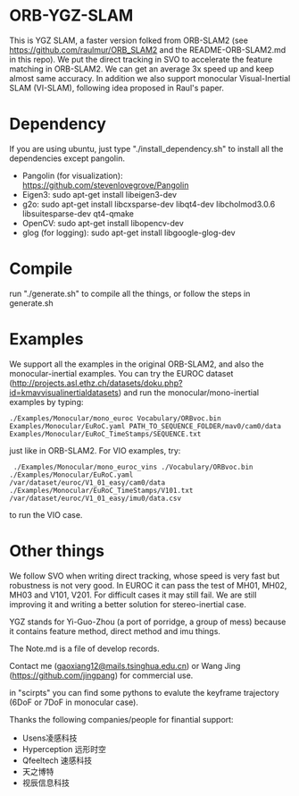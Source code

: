 # ORB-YGZ-SLAM
This is YGZ SLAM, a faster version folked from ORB-SLAM2 (see https://github.com/raulmur/ORB_SLAM2 and the README-ORB-SLAM2.md in this repo). We put the direct tracking in SVO to accelerate the feature matching in ORB-SLAM2. We can get an average 3x speed up and keep almost same accuracy. In addition we also support monocular Visual-Inertial SLAM (VI-SLAM), following idea proposed in Raul's paper.

# Dependency
If you are using ubuntu, just type "./install_dependency.sh" to install all the dependencies except pangolin.

- Pangolin (for visualization): https://github.com/stevenlovegrove/Pangolin 
- Eigen3: sudo apt-get install libeigen3-dev
- g2o: sudo apt-get install libcxsparse-dev libqt4-dev libcholmod3.0.6 libsuitesparse-dev qt4-qmake 
- OpenCV: sudo apt-get install libopencv-dev
- glog (for logging): sudo apt-get install libgoogle-glog-dev

# Compile
run "./generate.sh" to compile all the things, or follow the steps in generate.sh

# Examples
We support all the examples in the original ORB-SLAM2, and also the monocular-inertial examples. You can try the EUROC dataset (http://projects.asl.ethz.ch/datasets/doku.php?id=kmavvisualinertialdatasets) and run the monocular/mono-inertial examples by typing:

```
./Examples/Monocular/mono_euroc Vocabulary/ORBvoc.bin Examples/Monocular/EuRoC.yaml PATH_TO_SEQUENCE_FOLDER/mav0/cam0/data Examples/Monocular/EuRoC_TimeStamps/SEQUENCE.txt 
```

just like in ORB-SLAM2. For VIO examples, try: 
```
 ./Examples/Monocular/mono_euroc_vins ./Vocabulary/ORBvoc.bin ./Examples/Monocular/EuRoC.yaml /var/dataset/euroc/V1_01_easy/cam0/data ./Examples/Monocular/EuRoC_TimeStamps/V101.txt /var/dataset/euroc/V1_01_easy/imu0/data.csv
```

to run the VIO case.

# Other things
We follow SVO when writing direct tracking, whose speed is very fast but robustness is not very good. In EUROC it can pass the test of MH01, MH02, MH03 and V101, V201. For difficult cases it may still fail. We are still improving it and writing a better solution for stereo-inertial case.

YGZ stands for Yi-Guo-Zhou (a port of porridge, a group of mess) because it contains feature method, direct method and imu things.

The Note.md is a file of develop records.

Contact me (gaoxiang12@mails.tsinghua.edu.cn) or Wang Jing (https://github.com/jingpang) for commercial use.

in "scirpts" you can find some pythons to evalute the keyframe trajectory (6DoF or 7DoF in monocular case).

Thanks the following companies/people for finantial support:
- Usens凌感科技
- Hyperception 远形时空
- Qfeeltech 速感科技
- 天之博特
- 视辰信息科技
